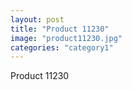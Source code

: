 ```yaml
---
layout: post
title: "Product 11230"
image: "product11230.jpg"
categories: "category1"
---
```

Product 11230
